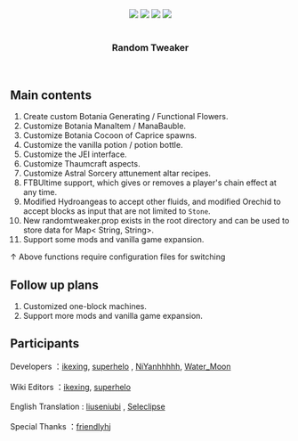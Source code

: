 <div align="center">
    <a herf="https://github.com/Project-RT/RandomTweaker/issues"> <img src="https://img.shields.io/github/issues/Project-RT/RandomTweaker?color=orange&logo=github&style=flat-square"></a>
    <a herf="https://github.com/Project-RT/RandomTweaker/network/members"> <img src="https://img.shields.io/github/forks/Project-RT/RandomTweaker?color=red&logo=github&style=flat-square"></a>
    <a herf="https://github.com/Project-RT/RandomTweaker/stargazers"> <img src="https://img.shields.io/github/stars/Project-RT/RandomTweaker?logo=github&style=flat-square"></a>
    <a herf="https://github.com/Project-RT/RandomTweaker/blob/1.12/LICENSE"> <img src="https://img.shields.io/github/license/Project-RT/RandomTweaker?color=green&logo=github&style=flat-square"></a>
</div><br />
<div align="center">
    <h3 align="center">Random Tweaker</h3>
    <br />
</div>

## Main contents

1. Create custom Botania Generating / Functional Flowers.
2. Customize Botania ManaItem / ManaBauble.
3. Customize Botania Cocoon of Caprice spawns.
4. Customize the vanilla potion / potion bottle.
5. Customize the JEI interface.
6. Customize Thaumcraft aspects.
7. Customize Astral Sorcery attunement altar recipes.
8. FTBUltime support, which gives or removes a player's chain effect at any time.
9. Modified Hydroangeas to accept other fluids, and modified Orechid to accept blocks as input that
   are not limited to `Stone`.
10. New randomtweaker.prop exists in the root directory and can be used to store data for Map<
    String, String>.
11. Support some mods and vanilla game expansion.

↑ Above functions require configuration files for switching

## Follow up plans
1. Customized one-block machines.
2. Support more mods and vanilla game expansion.

## Participants

Developers ：[ikexing](https://github.com/ikexing-cn), [superhelo](https://github.com/XHL315)
, [NiYanhhhhh](https://github.com/NiYanhhhhh), [Water_Moon](https://github.com/Water-Moon) <br /><br />
Wiki Editors ：[ikexing](https://github.com/ikexing-cn), [superhelo](https://github.com/XHL315) <br /><br />
English Translation : [liuseniubi](https://github.com/liuseniubi)
, [Seleclipse](https://github.com/lunareclipse-64) <br /><br />
Special Thanks ：[friendlyhj](https://github.com/friendlyhj)

